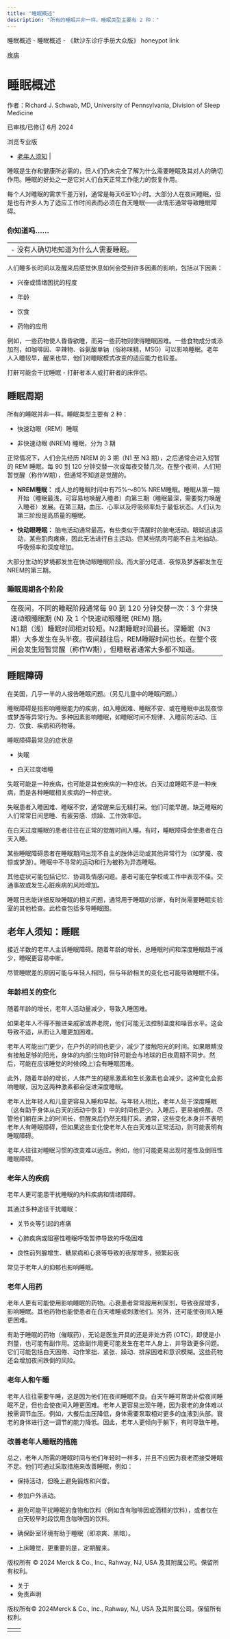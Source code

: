 ```yaml
---
title: "睡眠概述"
description: "所有的睡眠并非一样。睡眠类型主要有 2 种："
---
```


﻿睡眠概述 \- 睡眠概述 \- 《默沙东诊疗手册大众版》 honeypot link



[疾病](https://www.merckmanuals.com/home/resourcespages/healthyliving_rel2.3)

# 睡眠概述

作者：Richard J. Schwab, MD, University of Pennsylvania, Division of Sleep Medicine

已审核/已修订 6月 2024

浏览专业版

- [老年人须知](#老年人须知_v43445373_zh) \|

睡眠是生存和健康所必需的，但人们仍未完全了解为什么需要睡眠及其对人的确切作用。睡眠的好处之一是它对人们白天正常工作能力的恢复作用。

每个人对睡眠的需求千差万别，通常是每天6至10小时。大部分人在夜间睡眠，但是也有许多人为了适应工作时间表而必须在白天睡眠——此情形通常导致睡眠障碍。

### 你知道吗……

|     |
| --- |
| - 没有人确切地知道为什么人需要睡眠。 |

人们睡多长时间以及醒来后感觉休息如何会受到许多因素的影响，包括以下因素：

- 兴奋或情绪困扰的程度

- 年龄

- 饮食

- 药物的应用


例如，一些药物使人昏昏欲睡，而另一些药物则使得睡眠困难。一些食物成分或添加剂，如咖啡因、辛辣物、谷氨酸单钠（俗称味精，MSG）可以影响睡眠。老年人入睡较早，醒来也早，他们对睡眠模式改变的适应能力也较差。

打鼾可能会干扰睡眠 \- 打鼾者本人或打鼾者的床伴侣。

## 睡眠周期

所有的睡眠并非一样。睡眠类型主要有 2 种：

- 快速动眼（REM）睡眠

- 非快速动眼 (NREM) 睡眠，分为 3 期


正常情况下，人们会先经历 NREM 的 3 期（N1 至 N3 期），之后通常会进入短暂的 REM 睡眠，每 90 到 120 分钟交替一次或每夜交替几次。在整个夜间，人们短暂觉醒（称作W期），但通常不知道是觉醒的。

- **NREM睡眠：** 成人总的睡眠时间中有75%～80% NREM睡眠。睡眠从第一期开始（睡眠最浅，可容易地唤醒入睡者）向第三期（睡眠最深，需要努力唤醒入睡者）发展。在第三期，血压、心率以及呼吸频率处于最低状态。人们认为第三阶段是高质量的睡眠。

- **快动眼睡眠：** 脑电活动通常最高，有些类似于清醒时的脑电活动。眼球迅速运动，某些肌肉瘫痪，因此无法进行自主运动。但某些肌肉可能不自主地抽动。呼吸频率和深度增加。


大部分生动的梦境都发生在快动眼睡眠阶段。而大部分呓语、夜惊及梦游都发生在NREM的第三期。

### 睡眠周期各个阶段

|     |
| --- |
| 在夜间，不同的睡眠阶段通常每 90 到 120 分钟交替一次：3 个非快速动眼睡眠期 (N) 及 1 个快速动眼睡眠 (REM) 期。<br>N1期（浅）睡眠时间相对较短。N2期睡眠时间最长。深睡眠（N3期）大多发生在头半夜。夜间越往后，REM睡眠时间也长。在整个夜间会发生短暂觉醒（称作W期），但睡眠者通常大多都不知道。<br> |

## 睡眠障碍

在美国，几乎一半的人报告睡眠问题。（另见儿童中的睡眠问题。）

睡眠障碍是指影响睡眠能力的疾病，如入睡困难、睡眠不安、或在睡眠中出现夜惊或梦游等异常行为。多种因素影响睡眠，如睡眠时间不规律、入睡前的活动、压力、饮食、疾病和药物等。

睡眠障碍最常见的症状是

- 失眠

- 白天过度嗜睡


失眠可能是一种疾病，也可能是其他疾病的一种症状。白天过度睡眠不是一种疾病，而是各种睡眠相关疾病的一种症状。

失眠患者入睡困难、睡眠不安，通常醒来后无精打采。他们可能早醒。缺乏睡眠的人们常常日间思睡、有疲劳感、烦躁、工作效率低。

在白天过度睡眠的患者往往在正常的觉醒时间入睡。有时，睡眠障碍会使患者在白天入睡。

某些睡眠障碍患者在睡眠期间出现不自主的肢体运动或其他异常行为（如梦魇、夜惊或梦游）。睡眠中不寻常的运动和行为被称为异态睡眠。

其他症状可能包括记忆、协调及情感问题。患者可能在学校或工作中表现不佳。交通事故或发生心脏疾病的风险增加。

睡眠日志能详细反映睡眠的相关问题，通常用于睡眠的诊断，有时尚需要睡眠实验室的其他检查。此检查包括多导睡眠图。

## 老年人须知：睡眠

接近半数的老年人主诉睡眠障碍。随着年龄的增长，总睡眠时间和深度睡眠趋于减少，睡眠更容易中断。

尽管睡眠差的原因可能与年轻人相同，但与年龄相关的变化也可能导致睡眠不佳。

### 年龄相关的变化

随着年龄的增长，老年人活动量减少，导致入睡困难。

如果老年人不得不搬进亲戚家或养老院，他们可能无法控制温度和噪音水平。这会导致不适，从而让入睡更加困难。

老年人可能出门更少，在户外的时间也更少，减少了接触阳光的时间。如果眼睛没有接触足够的阳光，身体的内部(生物)时钟可能会与地球的日夜周期不同步。然后，可能在应该睡觉的时候(晚上)会有睡眠困难。

此外，随着年龄的增长，人体产生的褪黑激素和生长激素也会减少。这种变化会影响睡眠，因为这两种激素都会促进深度睡眠。

老年人比年轻人和儿童更容易入睡和早起。与年轻人相比，老年人处于深度睡眠（这有助于身体从白天的活动中恢复）中的时间也更少。入睡后，更易被唤醒。尽管他们躺在床上的时间长，但醒来后仍然无精打采。通常，这些变化本身并不表明老年人有睡眠障碍，但如果这些变化使老年人在白天难以正常活动，则可能表明有睡眠障碍。

老年人往往对睡眠习惯的改变难以适应。例如，他们可能更易出现时差性及倒班性睡眠障碍。

### 老年人的疾病

老年人更可能患干扰睡眠的内科疾病和情绪障碍。

其通过多种途径干扰睡眠：

- 关节炎等引起的疼痛

- 心肺疾病或阻塞性睡眠呼吸暂停导致的呼吸困难

- 良性前列腺增生、糖尿病和心衰等导致的夜尿增多，频繁起夜


常见于老年人的抑郁也影响睡眠。

### 老年人用药

老年人更有可能使用影响睡眠的药物。心衰患者常常服用利尿剂，导致夜尿增多，影响睡眠。其他药物也能使患者在白天嗜睡或刺激他们。另外，还可能使夜间入睡更困难。

有助于睡眠的药物（催眠药），无论是医生开具的还是非处方药 (OTC)，即使是小剂量，也可能有副作用。这些副作用更可能发生在老年人身上，并导致更多问题。它们可能包括白天困倦、动作笨拙、紧张、躁动、排尿困难和意识模糊。这些药物还会增加夜间跌倒的风险。

### 老年人和午睡

老年人往往需要午睡，这是因为他们在夜间睡眠不良。白天午睡可帮助补偿夜间睡眠不足，但也会使夜间入睡更困难。老年人更容易出现午睡，因为衰老的身体难以按需调节血压。例如，大餐后血压降低，身体需要泵取相对更多的血液到头部。衰老的身体进行这一调节的能力降低。因此，老年人更倾向于躺下，有时导致午睡。

### 改善老年人睡眠的措施

总之，老年人所需的睡眠时间与他们年轻时一样多，并且不应因为衰老而接受睡眠不足。他们可通过采取措施来改善睡眠，例如：

- 保持活动，但晚上避免锻炼和兴奋。

- 参加户外活动。

- 避免可能干扰睡眠的食物和饮料（例如含有咖啡因或酒精的饮料），或者仅在白天较早时段饮用含咖啡因的饮料。

- 确保卧室环境有助于睡眠（即凉爽、黑暗）。

- 上床睡觉，更重要的是，定期醒来。




版权所有 © 2024
Merck & Co., Inc., Rahway, NJ, USA 及其附属公司。保留所有权利。

- 关于
- 免责声明

版权所有© 2024Merck & Co., Inc., Rahway, NJ, USA 及其附属公司。保留所有权利。

|     |     |
| --- | --- |
|  |  |